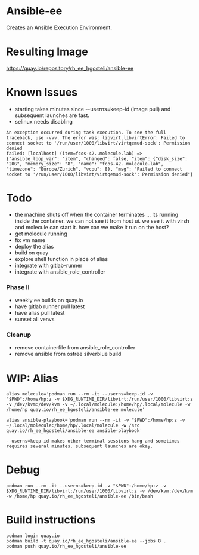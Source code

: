 # Ansible-ee
Creates an Ansible Execution Environment.

# Resulting Image
https://quay.io/repository/rh_ee_hgosteli/ansible-ee


# Known Issues
- starting takes minutes since --userns=keep-id (image pull) and subsequent launches are fast.
- selinux needs disabling
```
An exception occurred during task execution. To see the full traceback, use -vvv. The error was: libvirt.libvirtError: Failed to connect socket to '/run/user/1000/libvirt/virtqemud-sock': Permission denied
failed: [localhost] (item=fcos-42..molecule.lab) => {"ansible_loop_var": "item", "changed": false, "item": {"disk_size": "20G", "memory_size": "8", "name": "fcos-42..molecule.lab", "timezone": "Europe/Zurich", "vcpu": 8}, "msg": "Failed to connect socket to '/run/user/1000/libvirt/virtqemud-sock': Permission denied"}
```

# Todo
- the machine shuts off when the container terminates ... its running inside the container. we can not see it from host ui. we see it with virsh and molecule can start it. how can we make it run on the host?
- get molecule running
- fix vm name
- deploy the alias
- build on quay
- explore shell function in place of alias
- integrate with gitlab-runner
- integrate with ansible_role_controller

### Phase II
- weekly ee builds on quay.io
- have gitlab runner pull latest
- have alias pull latest
- sunset all venvs

### Cleanup
- remove containerfile from ansible_role_controller
- remove ansible from ostree silverblue build

# WIP: Alias
```
alias molecule='podman run --rm -it --userns=keep-id -v "$PWD":/home/hp:z -v $XDG_RUNTIME_DIR/libvirt:/run/user/1000/libvirt:z -v /dev/kvm:/dev/kvm -v ~/.local/molecule:/home/hp/.local/molecule -w /home/hp quay.io/rh_ee_hgosteli/ansible-ee molecule'

alias ansible-playbook='podman run --rm -it -v "$PWD":/home/hp:z -v ~/.local/molecule:/home/hp/.local/molecule -w /src quay.io/rh_ee_hgosteli/ansible-ee ansible-playbook'

--userns=keep-id makes other terminal sessions hang and sometimes requires several minutes. subsequent launches are okay.

```

# Debug
```
podman run --rm -it --userns=keep-id -v "$PWD":/home/hp:z -v $XDG_RUNTIME_DIR/libvirt:/run/user/1000/libvirt:z -v /dev/kvm:/dev/kvm -w /home/hp quay.io/rh_ee_hgosteli/ansible-ee /bin/bash

```


# Build instructions
```
podman login quay.io
podman build -t quay.io/rh_ee_hgosteli/ansible-ee --jobs 8 .
podman push quay.io/rh_ee_hgosteli/ansible-ee
```